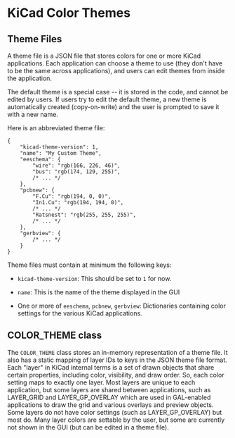 KiCad Color Themes
==================

Theme Files
-----------

A theme file is a JSON file that stores colors for one or more KiCad applications.
Each application can choose a theme to use (they don't have to be the same across applications), and users can edit themes from inside the application.

The default theme is a special case -- it is stored in the code, and cannot be edited by users.
If users try to edit the default theme, a new theme is automatically created (copy-on-write) and the user is prompted to save it with a new name.

Here is an abbreviated theme file:

```
{
    "kicad-theme-version": 1,
    "name": "My Custom Theme",
    "eeschema": {
        "wire": "rgb(166, 226, 46)",
        "bus": "rgb(174, 129, 255)",
        /* ... */
    },
    "pcbnew": {
        "F.Cu": "rgb(194, 0, 0)",
        "In1.Cu": "rgb(194, 194, 0)",
        /* ... */
        "Ratsnest": "rgb(255, 255, 255)",
        /* ... */
    },
    "gerbview": {
        /* ... */
    }
}
```

Theme files must contain at minimum the following keys:

* `kicad-theme-version`: This should be set to `1` for now.

* `name`: This is the name of the theme displayed in the GUI

* One or more of `eeschema`, `pcbnew`, `gerbview`: Dictionaries containing color settings for the
various KiCad applications.

COLOR_THEME class
-----------------

The `COLOR_THEME` class stores an in-memory representation of a theme file.  It also has a static mapping of layer IDs to keys in the JSON theme file format.  Each "layer" in KiCad internal terms is a set of drawn objects that share certain properties, including color, visibility, and draw order.  So, each color setting maps to exactly one layer.  Most layers are unique to each application, but some layers are shared between applications, such as LAYER_GRID and LAYER_GP_OVERLAY which are used in GAL-enabled applications to draw the grid and various overlays and preview objects.  Some layers do not have color settings (such as LAYER_GP_OVERLAY) but most do.  Many layer colors are settable by the user, but some are currently not shown in the GUI (but can be edited in a theme file).

